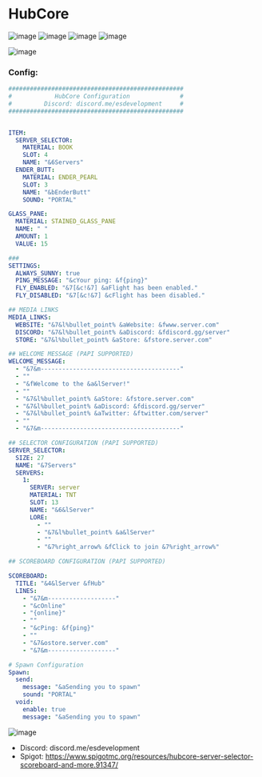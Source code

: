 # HubCore

![image](https://user-images.githubusercontent.com/67561225/115079778-52d05e80-9ec7-11eb-8732-40cf730e7b8e.png)
![image](https://user-images.githubusercontent.com/67561225/115079789-56fc7c00-9ec7-11eb-82e0-f6002048b3a2.png)
![image](https://user-images.githubusercontent.com/67561225/115079796-595ed600-9ec7-11eb-8a12-3ea98e613e59.png)
![image](https://user-images.githubusercontent.com/67561225/115086773-88c71000-9ed2-11eb-87c7-6bf5313b9c3e.png)

![image](https://user-images.githubusercontent.com/67561225/115079806-5bc13000-9ec7-11eb-863a-0f22c623f862.png)

### Config:
```yml
#################################################
#            HubCore Configuration              #
#         Discord: discord.me/esdevelopment     #
#################################################


ITEM:
  SERVER_SELECTOR:
    MATERIAL: BOOK
    SLOT: 4
    NAME: "&6Servers"
  ENDER_BUTT:
    MATERIAL: ENDER_PEARL
    SLOT: 3
    NAME: "&bEnderButt"
    SOUND: "PORTAL"

GLASS_PANE:
  MATERIAL: STAINED_GLASS_PANE
  NAME: " "
  AMOUNT: 1
  VALUE: 15

###
SETTINGS:
  ALWAYS_SUNNY: true
  PING_MESSAGE: "&cYour ping: &f{ping}"
  FLY_ENABLED: "&7[&c!&7] &aFlight has been enabled."
  FLY_DISABLED: "&7[&c!&7] &cFlight has been disabled."

## MEDIA LINKS
MEDIA_LINKS:
  WEBSITE: "&7&l%bullet_point% &aWebsite: &fwww.server.com"
  DISCORD: "&7&l%bullet_point% &aDiscord: &fdiscord.gg/server"
  STORE: "&7&l%bullet_point% &aStore: &fstore.server.com"

## WELCOME MESSAGE (PAPI SUPPORTED)
WELCOME_MESSAGE:
  - "&7&m---------------------------------------"
  - ""
  - "&fWelcome to the &a&lServer!"
  - ""
  - "&7&l%bullet_point% &aStore: &fstore.server.com"
  - "&7&l%bullet_point% &aDiscord: &fdiscord.gg/server"
  - "&7&l%bullet_point% &aTwitter: &ftwitter.com/server"
  - ""
  - "&7&m---------------------------------------"

## SELECTOR CONFIGURATION (PAPI SUPPORTED)
SERVER_SELECTOR:
  SIZE: 27
  NAME: "&7Servers"
  SERVERS:
    1:
      SERVER: server
      MATERIAL: TNT
      SLOT: 13
      NAME: "&6&lServer"
      LORE:
        - ""
        - "&7&l%bullet_point% &a&lServer"
        - ""
        - "&7%right_arrow% &fClick to join &7%right_arrow%"

## SCOREBOARD CONFIGURATION (PAPI SUPPORTED)

SCOREBOARD:
  TITLE: "&4&lServer &fHub"
  LINES:
    - "&7&m-------------------"
    - "&cOnline"
    - "{online}"
    - ""
    - "&cPing: &f{ping}"
    - ""
    - "&7&ostore.server.com"
    - "&7&m-------------------"

# Spawn Configuration
Spawn:
  send:
    message: "&aSending you to spawn"
    sound: "PORTAL"
  void:
    enable: true
    message: "&aSending you to spawn"

```
    
![image](https://user-images.githubusercontent.com/67561225/115079998-a6db4300-9ec7-11eb-8116-183088e7fddb.png)

- Discord: discord.me/esdevelopment
- Spigot: https://www.spigotmc.org/resources/hubcore-server-selector-scoreboard-and-more.91347/
